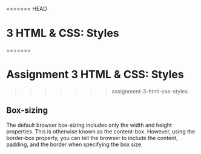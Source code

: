 <<<<<<< HEAD
# 3 HTML & CSS: Styles
=======
# Assignment 3 HTML & CSS: Styles
>>>>>>> assignment-3-html-css-styles
## Box-sizing

The default browser box-sizing includes only the width and height properties. This is otherwise known as the content-box. However, using the border-box property, you can tell the browser to include the content, padding, and the border when specifying the box size.